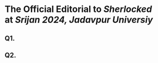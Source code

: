 # The **Official Editorial** to _**Sherlocked**_ at _Srijan 2024, Jadavpur Universiy_

## Q1.

## Q2.
